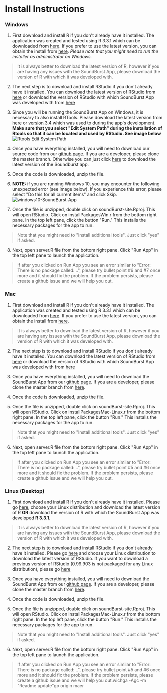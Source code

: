 # Install Instructions

### Windows

1. First download and install R if you don't already have it installed.  The application was created and tested using R 3.3.1 which can be downloaded from [here](https://cran.r-project.org/bin/windows/base/old/3.3.1/R-3.3.1-win.exe). If you prefer to use the latest version, you can obtain the install from [here](https://cran.r-project.org/bin/). _Please note that you might need to run the installer as administrator on Windows._

> It is always better to download the latest version of R, however if you are having any issues with the SoundBurst App, please download the version of R with which it was developed with.

2. The next step is to download and install RStudio if you don't already have it installed. You can download the latest version of RStudio from [here](https://www.rstudio.com/products/rstudio/download/) or download the version of RStudio with which SoundBurst App was developed with from [here](https://download1.rstudio.org/RStudio-0.99.903.exe)

3. Since you will be running the SoundBurst App on Windows, it is necessary to also install RTools. Please download the latest version from [here](https://cran.r-project.org/bin/windows/Rtools/) or [version 3.4](https://cran.r-project.org/bin/windows/Rtools/Rtools34.exe) which was used to during the app's development. **Make sure that you select "Edit System Path" during the installation of Rtools so that it can be located and used by RStudio. See image below** 
![Rtools Edit System Path](http://blueraster-users.s3.amazonaws.com/cphang/edit-path-rtools)

3. Once you have everything installed, you will need to download our source code from our [github page](https://github.com/blueraster/emammal-soundBurst). If you are a developer, please clone the master branch. Otherwise you can just click [here](https://github.com/blueraster/emammal-soundBurst/archive/master.zip) to download the latest version of the Soundburst app. 

4. Once the code is downloaded, unzip the file. 

5. **NOTE:** if you are running Windows 10, you may encounter the following unexpected error (see image below). If you experience this error, please select "Do this for all current items" and click Skip. ![windows10-SoundBurst-App](http://blueraster-users.s3.amazonaws.com/cphang/windows10-SoundBurst)

6. Once the file is unzipped, double click on soundBurst-site.Rproj. This will open RStudio. Click on installPackagesWin.r from the bottom right pane. In the top left pane, click the button "Run." This installs the necessary packages for the app to run.
> Note that you might need to "Install additional tools". Just click "yes" if asked.

8. Next, open server.R file from the bottom right pane. Click "Run App" in the top left pane to launch the application.

> If after you clicked on Run App you see an error similar to "Error: There is no package called: ..", please try bullet point #6 and #7 once more and it should fix the problem. If the problem persists, please 
> create a github issue and we will help you out.


### Mac

1. First download and install R if you don't already have it installed.  The application was created and tested using R 3.3.1 which can be downloaded from [here](https://cran.r-project.org/bin/macosx/old/R-3.3.1.pkg). If you prefer to use the latest version, you can obtain the install from [here](https://cran.r-project.org/bin/). 

> It is always better to download the latest version of R, however if you are having any issues with the SoundBurst App, please download the version of R with which it was developed with.

2. The next step is to download and install RStudio if you don't already have it installed. You can download the latest version of RStudio from [here](https://www.rstudio.com/products/rstudio/download) or download the version of RStudio with which SoundBurst App was developed with from [here](https://download1.rstudio.org/RStudio-0.99.903.dmg)

3. Once you have everything installed, you will need to download the SoundBurst App from our [github page](https://github.com/blueraster/emammal-soundBurst/archive/master.zip). If you are a developer, please clone the master branch from [here](https://github.com/blueraster/emammal-soundBurst). 

4. Once the code is downloaded, unzip the file. 

5. Once the file is unzipped, double click on soundBurst-site.Rproj. This will open RStudio. Click on installPackagesMac-Linux.r from the bottom right pane. In the top left pane, click the button "Run." This installs the necessary packages for the app to run.
> Note that you might need to "Install additional tools". Just click "yes" if asked.

6. Next, open server.R file from the bottom right pane. Click "Run App" in the top left pane to launch the application.

> If after you clicked on Run App you see an error similar to "Error: There is no package called: ..", please try bullet point #5 and #6 once more and it should fix the problem. If the problem persists, please 
> create a github issue and we will help you out.

### Linux (Desktop)

1. First download and install R if you don't already have it installed. Please go [here](https://cran.r-project.org/bin/linux/), choose your Linux distribution and download the latest version of R **OR** download the version of R with which the SoundBurst App was developed **R 3.3.1**.

> It is always better to download the latest version of R, however if you are having any issues with the SoundBurst App, please download the version of R with which it was developed with.

2. The next step is to download and install RStudio if you don't already have it installed. Please go [here](https://www.rstudio.com/products/rstudio/download/) and choose your Linux distribution to download the latest version of RStudio. If you want to download a previous version of RStudio (0.99.903 is not packaged for any Linux distribution), please go [here](https://download1.rstudio.org/)

3. Once you have everything installed, you will need to download the SoundBurst App from our [github page](https://github.com/blueraster/emammal-soundBurst/archive/master.zip). If you are a developer, please clone the master branch from [here](https://github.com/blueraster/emammal-soundBurst).  

4. Once the code is downloaded, unzip the file. 

5. Once the file is unzipped, double click on soundBurst-site.Rproj. This will open RStudio. Click on installPackagesMac-Linux.r from the bottom right pane. In the top left pane, click the button "Run." This installs the necessary packages for the app to run. 
 > Note that you might need to "Install additional tools". Just click "yes" if asked.

6. Next, open server.R file from the bottom right pane. Click "Run App" in the top left pane to launch the application.

> If after you clicked on Run App you see an error similar to "Error: There is no package called: ..", please try bullet point #5 and #6 once more and it should fix the problem. If the problem persists, please 
> create a github issue and we will help you out.wichga -Agc -m "Readme update"gp origin maer